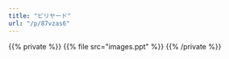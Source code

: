 ```yaml
---
title: "ビリヤード"
url: "/p/87vzas6"
---
```


{{% private %}}
{{% file src="images.ppt" %}}
{{% /private %}}

